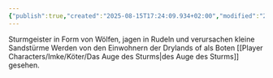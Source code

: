 ```yaml
---
{"publish":true,"created":"2025-08-15T17:24:09.934+02:00","modified":"2025-08-15T13:56:40.750+02:00","cssclasses":""}
---
```


Sturmgeister in Form von Wölfen, jagen in Rudeln und verursachen kleine Sandstürme
Werden von den Einwohnern der Drylands of als Boten [[Player Characters/Imke/Köter/Das Auge des Sturms\|des Auge des Sturms]] gesehen.
